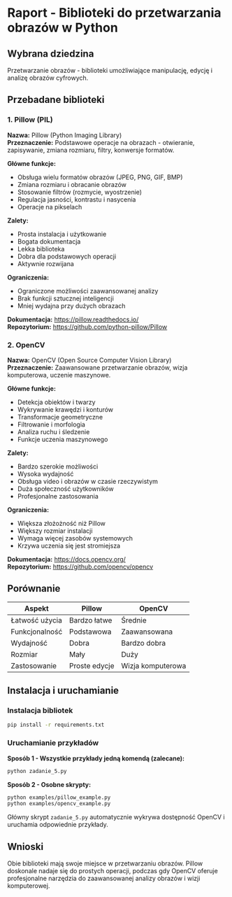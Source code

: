 # Raport - Biblioteki do przetwarzania obrazów w Python

## Wybrana dziedzina
Przetwarzanie obrazów - biblioteki umożliwiające manipulację, edycję i analizę obrazów cyfrowych.

## Przebadane biblioteki

### 1. Pillow (PIL)

**Nazwa:** Pillow (Python Imaging Library)  
**Przeznaczenie:** Podstawowe operacje na obrazach - otwieranie, zapisywanie, zmiana rozmiaru, filtry, konwersje formatów.

**Główne funkcje:**
- Obsługa wielu formatów obrazów (JPEG, PNG, GIF, BMP)
- Zmiana rozmiaru i obracanie obrazów
- Stosowanie filtrów (rozmycie, wyostrzenie)
- Regulacja jasności, kontrastu i nasycenia
- Operacje na pikselach

**Zalety:**
- Prosta instalacja i użytkowanie
- Bogata dokumentacja
- Lekka biblioteka
- Dobra dla podstawowych operacji
- Aktywnie rozwijana

**Ograniczenia:**
- Ograniczone możliwości zaawansowanej analizy
- Brak funkcji sztucznej inteligencji
- Mniej wydajna przy dużych obrazach

**Dokumentacja:** https://pillow.readthedocs.io/  
**Repozytorium:** https://github.com/python-pillow/Pillow

### 2. OpenCV

**Nazwa:** OpenCV (Open Source Computer Vision Library)  
**Przeznaczenie:** Zaawansowane przetwarzanie obrazów, wizja komputerowa, uczenie maszynowe.

**Główne funkcje:**
- Detekcja obiektów i twarzy
- Wykrywanie krawędzi i konturów
- Transformacje geometryczne
- Filtrowanie i morfologia
- Analiza ruchu i śledzenie
- Funkcje uczenia maszynowego

**Zalety:**
- Bardzo szerokie możliwości
- Wysoka wydajność
- Obsługa video i obrazów w czasie rzeczywistym
- Duża społeczność użytkowników
- Profesjonalne zastosowania

**Ograniczenia:**
- Większa złożożność niż Pillow
- Większy rozmiar instalacji
- Wymaga więcej zasobów systemowych
- Krzywa uczenia się jest stromiejsza

**Dokumentacja:** https://docs.opencv.org/  
**Repozytorium:** https://github.com/opencv/opencv

## Porównanie

| Aspekt | Pillow | OpenCV |
|--------|--------|---------|
| Łatwość użycia | Bardzo łatwe | Średnie |
| Funkcjonalność | Podstawowa | Zaawansowana |
| Wydajność | Dobra | Bardzo dobra |
| Rozmiar | Mały | Duży |
| Zastosowanie | Proste edycje | Wizja komputerowa |

## Instalacja i uruchamianie

### Instalacja bibliotek
```bash
pip install -r requirements.txt
```

### Uruchamianie przykładów

**Sposób 1 - Wszystkie przykłady jedną komendą (zalecane):**
```bash
python zadanie_5.py
```

**Sposób 2 - Osobne skrypty:**
```bash
python examples/pillow_example.py
python examples/opencv_example.py
```

Główny skrypt `zadanie_5.py` automatycznie wykrywa dostępność OpenCV i uruchamia odpowiednie przykłady.

## Wnioski

Obie biblioteki mają swoje miejsce w przetwarzaniu obrazów. Pillow doskonale nadaje się do prostych operacji, podczas gdy OpenCV oferuje profesjonalne narzędzia do zaawansowanej analizy obrazów i wizji komputerowej.